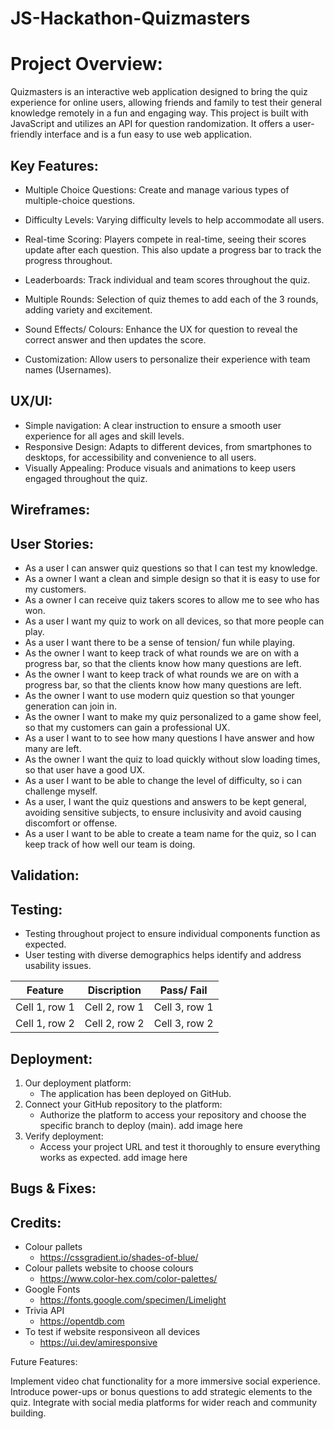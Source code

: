 # JS-Hackathon-Quizmasters

# Project Overview:

Quizmasters is an interactive web application designed to bring the quiz experience for online users, allowing friends and family to test their general knowledge remotely in a fun and engaging way. This project is built with JavaScript and utilizes an API for question randomization. It offers a user-friendly interface and is a fun easy to use web application.

## Key Features:

+ Multiple Choice Questions: Create and manage various types of multiple-choice questions.

+ Difficulty Levels: Varying difficulty levels to help accommodate all users.

+ Real-time Scoring: Players compete in real-time, seeing their scores update after each question. This also update a progress bar to track the progress throughout.

+ Leaderboards: Track individual and team scores throughout the quiz.

+ Multiple Rounds: Selection of quiz themes to add each of the 3 rounds, adding variety and excitement.

+ Sound Effects/ Colours: Enhance the UX for question to reveal the correct answer and then updates the score.

+ Customization: Allow users to personalize their experience with team names (Usernames).

## UX/UI:

+ Simple navigation: A clear instruction to ensure a smooth user experience for all ages and skill levels.
+ Responsive Design: Adapts to different devices, from smartphones to desktops, for accessibility and convenience to all users.
+ Visually Appealing: Produce visuals and animations to keep users engaged throughout the quiz.

## Wireframes:



## User Stories:

+ As a user I can answer quiz questions so that I can test my knowledge.
+ As a owner I want a clean and simple design so that it is easy to use for my customers.
+ As a owner I can receive quiz takers scores to allow me to see who has won.
+ As a user I want my quiz to work on all devices, so that more people can play.
+ As a user I want there to be a sense of tension/ fun while playing.
+ As the owner I want to keep track of what rounds we are on with a progress bar, so that the clients know how many questions are left.
+ As the owner I want to keep track of what rounds we are on with a progress bar, so that the clients know how many questions are left.
+ As the owner I want to use modern quiz question so that younger generation can join in.
+ As the owner I want to make my quiz personalized to a game show feel, so that my customers can gain a professional UX.
+ As a user I want to to see how many questions I have answer and how many are left.
+ As the owner I want the quiz to load quickly without slow loading times, so that user have a good UX.
+ As a user I want to be able to change the level of difficulty, so i can challenge myself.
+ As a user, I want the quiz questions and answers to be kept general, avoiding sensitive subjects, to ensure inclusivity and avoid causing discomfort or offense.
+ As a user I want to be able to create a team name for the quiz, so I can keep track of how well our team is doing.



## Validation:


## Testing:

+ Testing throughout project to ensure individual components function as expected.
+ User testing with diverse demographics helps identify and address usability issues.


| Feature | Discription | Pass/ Fail |
|---|---|---|
| Cell 1, row 1 | Cell 2, row 1 | Cell 3, row 1 |
| Cell 1, row 2 | Cell 2, row 2 | Cell 3, row 2 |


## Deployment:

1. Our deployment platform:
    + The application has been deployed on GitHub.
2. Connect your GitHub repository to the platform:
    +  Authorize the platform to access your repository and choose the specific branch to deploy (main).
    add image here
3. Verify deployment:
    + Access your project URL and test it thoroughly to ensure everything works as expected.
    add image here


## Bugs & Fixes:

## Credits:

+ Colour pallets
    + https://cssgradient.io/shades-of-blue/
+ Colour pallets website to choose colours
    + https://www.color-hex.com/color-palettes/
+ Google Fonts
    + https://fonts.google.com/specimen/Limelight
+ Trivia API
    + https://opentdb.com
+ To test if website responsiveon all devices
    + https://ui.dev/amiresponsive

Future Features:

Implement video chat functionality for a more immersive social experience.
Introduce power-ups or bonus questions to add strategic elements to the quiz.
Integrate with social media platforms for wider reach and community building.